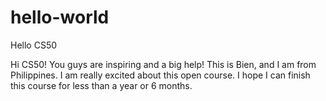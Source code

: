 # hello-world
Hello CS50

Hi CS50! You guys are inspiring and a big help! This is Bien, and I am from Philippines.
I am really excited about this open course. I hope I can finish this course for less than a year or 6 months.

